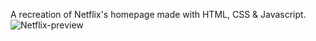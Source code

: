A recreation of Netflix's homepage made with HTML, CSS & Javascript.
![Netflix-preview](https://user-images.githubusercontent.com/103478582/207741549-126b57c7-adf9-4572-abc3-5a5d5c0067d1.png)
